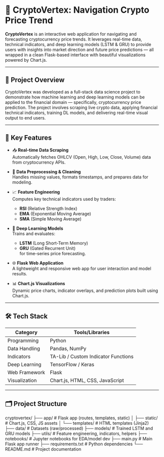 # 🚀 CryptoVertex: Navigation Crypto Price Trend

**CryptoVertex** is an interactive web application for navigating and forecasting cryptocurrency price trends. It leverages real-time data, technical indicators, and deep learning models (LSTM & GRU) to provide users with insights into market direction and future price predictions — all wrapped in a clean Flask-based interface with beautiful visualizations powered by Chart.js.

---

## 📌 Project Overview

CryptoVertex was developed as a full-stack data science project to demonstrate how machine learning and deep learning models can be applied to the financial domain — specifically, cryptocurrency price prediction. The project involves scraping live crypto data, applying financial technical indicators, training DL models, and delivering real-time visual output to end users.

---

## 🧠 Key Features

- 📥 **Real-time Data Scraping**  
  Automatically fetches OHLCV (Open, High, Low, Close, Volume) data from cryptocurrency APIs.

- 🧼 **Data Preprocessing & Cleaning**  
  Handles missing values, formats timestamps, and prepares data for modeling.

- 📈 **Feature Engineering**  
  Computes key technical indicators used by traders:
  - **RSI** (Relative Strength Index)
  - **EMA** (Exponential Moving Average)
  - **SMA** (Simple Moving Average)

- 🔮 **Deep Learning Models**  
  Trains and evaluates:
  - **LSTM** (Long Short-Term Memory)
  - **GRU** (Gated Recurrent Unit)  
  for time-series price forecasting.

- 🌐 **Flask Web Application**  
  A lightweight and responsive web app for user interaction and model results.

- 📊 **Chart.js Visualizations**  
  Dynamic price charts, indicator overlays, and prediction plots built using Chart.js.

---

## 🛠️ Tech Stack

| Category        | Tools/Libraries                                      |
|-----------------|------------------------------------------------------|
| Programming     | Python                                               |
| Data Handling   | Pandas, NumPy                                        |
| Indicators      | TA-Lib / Custom Indicator Functions                  |
| Deep Learning   | TensorFlow / Keras                                   |
| Web Framework   | Flask                                                |
| Visualization   | Chart.js, HTML, CSS, JavaScript                      |

---

## 🗂️ Project Structure

cryptovertex/
├── app/ # Flask app (routes, templates, static)
│ ├── static/ # Chart.js, CSS, JS assets
│ └── templates/ # HTML templates (Jinja2)
├── data/ # Datasets (raw/processed)
├── models/ # Trained LSTM and GRU models
├── utils/ # Feature engineering, indicators, helpers
├── notebooks/ # Jupyter notebooks for EDA/model dev
├── main.py # Main Flask app runner
├── requirements.txt # Python dependencies
└── README.md # Project documentation

